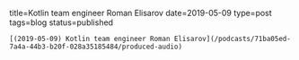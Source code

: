 
title=Kotlin team engineer Roman Elisarov
date=2019-05-09
type=post
tags=blog
status=published
~~~~~~
[(2019-05-09) Kotlin team engineer Roman Elisarov](/podcasts/71ba05ed-7a4a-44b3-b20f-028a35185484/produced-audio) 
            